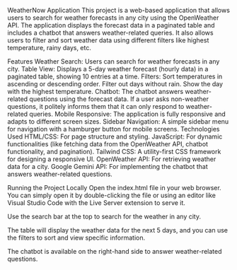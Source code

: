 WeatherNow Application
This project is a web-based application that allows users to search for weather forecasts in any city using the OpenWeather API. The application displays the forecast data in a paginated table and includes a chatbot that answers weather-related queries. It also allows users to filter and sort weather data using different filters like highest temperature, rainy days, etc.

Features
Weather Search: Users can search for weather forecasts in any city.
Table View: Displays a 5-day weather forecast (hourly data) in a paginated table, showing 10 entries at a time.
Filters:
Sort temperatures in ascending or descending order.
Filter out days without rain.
Show the day with the highest temperature.
Chatbot: The chatbot answers weather-related questions using the forecast data. If a user asks non-weather questions, it politely informs them that it can only respond to weather-related queries.
Mobile Responsive: The application is fully responsive and adapts to different screen sizes.
Sidebar Navigation: A simple sidebar menu for navigation with a hamburger button for mobile screens.
Technologies Used
HTML/CSS: For page structure and styling.
JavaScript: For dynamic functionalities (like fetching data from the OpenWeather API, chatbot functionality, and pagination).
Tailwind CSS: A utility-first CSS framework for designing a responsive UI.
OpenWeather API: For retrieving weather data for a city.
Google Gemini API: For implementing the chatbot that answers weather-related questions.

Running the Project Locally
Open the index.html file in your web browser. You can simply open it by double-clicking the file or using an editor like Visual Studio Code with the Live Server extension to serve it.

Use the search bar at the top to search for the weather in any city.

The table will display the weather data for the next 5 days, and you can use the filters to sort and view specific information.

The chatbot is available on the right-hand side to answer weather-related questions.
